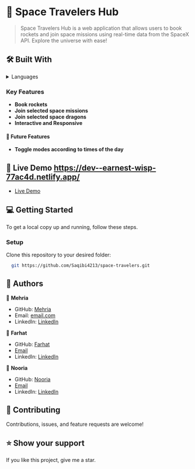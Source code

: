<!-- PROJECT DESCRIPTION -->

# 📖 Space Travelers Hub 

> Space Travelers Hub is a web application that allows users to book rockets and join space missions using real-time data from the SpaceX API. Explore the universe with ease!

## 🛠 Built With <a name="built-with"></a>

<details>
  <summary>Languages</summary>
  <ul>
    <li>React</li>
    <li>Redux</li>
    <li>React Bootstrap</li>
  </ul>
</details>

<!-- Features -->

### Key Features <a name="key-features"></a>

- **Book rockets**
- **Join selected space missions**
- **Join selected space dragons**
- **Interactive and Responsive**

#### 🔭 Future Features <a name="future-features"></a>

- **Toggle modes according to times of the day**

<!-- LIVE DEMO -->

## 🚀 Live Demo <a name="live-demo">https://dev--earnest-wisp-77ac4d.netlify.app/</a>

- <a href="" target="_blank">Live Demo</a>

<!-- GETTING STARTED -->

## 💻 Getting Started <a name="getting-started"></a>

To get a local copy up and running, follow these steps.

### Setup

Clone this repository to your desired folder:

```sh
  git https://github.com/Saqibi4213/space-travelers.git
```

<!-- AUTHORS -->

## 👥 Authors
<a name="authors"></a>

👤 **Mehria**  
- GitHub: [Mehria](https://github.com/Saqibi4213)  
- Email: [email.com](mosawermh@gmail.com)  
- LinkedIn: [LinkedIn](https://www.linkedin.com/in/mehria-saqibi-a386a41a1?utm_source=share&utm_campaign=share_via&utm_content=profile&utm_medium=android_app)

👤 **Farhat**  
- GitHub: [Farhat](https://github.com/iamfarhatsharefi)  
- [Email](sharefifarhat@gmail.com)
- LinkedIn: [LinkedIn](https://www.linkedin.com/in/farhat-sharefi-13a101309?utm_source=share&utm_campaign=share_via&utm_content=profile&utm_medium=android_app)  

👤 **Nooria**  
- GitHub: [Nooria](https://github.com/Nooria150)  
- [Email](nooriamangal55@gmail.com)
- LinkedIn: [LinkedIn](https://www.linkedin.com/in/nooria-mangal-428a35309?utm_source=share&utm_campaign=share_via&utm_content=profile&utm_medium=ios_app)  

<!-- CONTRIBUTING -->

## 🤝 Contributing <a name="contributing"></a>
Contributions, issues, and feature requests are welcome!

<!-- SUPPORT -->

## ⭐️ Show your support <a name="support"></a>
If you like this project, give me a star.
